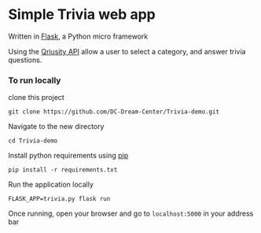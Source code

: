 # Simple Trivia web app

Written in [Flask](http://flask.pocoo.org/), a Python micro framework

Using the [Qriusity API](https://qriusity.com/) allow a user to select a category, and answer trivia questions.

### To run locally
clone this project
```
git clone https://github.com/DC-Dream-Center/Trivia-demo.git
```
Navigate to the new directory
```
cd Trivia-demo
```
Install python requirements using [pip](https://pip.pypa.io/en/stable/)
```
pip install -r requirements.txt
```
Run the application locally
```
FLASK_APP=trivia.py flask run
```
Once running, open your browser and go to `localhost:5000` in your address bar
